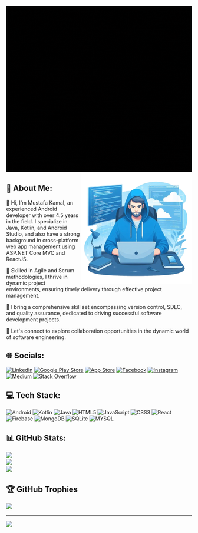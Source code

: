 
<img src="https://raw.githubusercontent.com/mustafakamal88/mustafakamal88/main/images/banner.gif" alt="MasterHead" width="1000" height="450"/>

<img align="right" alt="Coding" width="300" src="https://raw.githubusercontent.com/mustafakamal88/mustafakamal88/main/images/vector.png"/>

## 💫 About Me: 
👋 Hi, I'm Mustafa Kamal, an experienced Android developer with over 4.5 years in the field. I specialize in Java, Kotlin, and Android Studio, and also have a strong background in cross-platform web app management using ASP.NET Core MVC and ReactJS.

🚀 Skilled in Agile and Scrum methodologies, I thrive in dynamic project environments, ensuring timely delivery through effective project management.

🤝 I bring a comprehensive skill set encompassing version control, SDLC, and quality assurance, dedicated to driving successful software development projects.

🌱 Let's connect to explore collaboration opportunities in the dynamic world of software engineering.


## 🌐 Socials:
[![LinkedIn](https://img.shields.io/badge/LinkedIn-%230077B5.svg?logo=linkedin&logoColor=white)](https://linkedin.com/in/mksadaat) [![Google Play Store](https://img.shields.io/badge/PlayStore-%23FFFFFFFF.svg?logo=google-play&logoColor=black)](https://play.google.com/store/apps/developer?id=YOUR+ID) [![App Store](https://img.shields.io/badge/AppStore-%23FFFFFFFF.svg?logo=app-store&logoColor=black)](https://play.google.com/store/apps/developer?id=YOUR+ID) [![Facebook](https://img.shields.io/badge/Facebook-1877F2?logo=facebook&logoColor=white)](https://facebook.com/) [![Instagram](https://img.shields.io/badge/Instagram-%23E4405F.svg?logo=Instagram&logoColor=white)](https://instagram.com/_shibl_) [![Medium](https://img.shields.io/badge/Medium-%23FF000000.svg?logo=Medium&logoColor=white)](https://medium.com/@bilcodes) [![Stack Overflow](https://img.shields.io/badge/-Stackoverflow-FE7A16?logo=stack-overflow&logoColor=white)](https://stackoverflow.com/users/10116694)

## 💻 Tech Stack:
![Android](https://img.shields.io/badge/android-%23000.svg?style=for-the-badge&logo=android&logoColor=white) ![Kotlin](https://img.shields.io/badge/kotlin-%237F52FF.svg?style=for-the-badge&logo=kotlin&logoColor=white) ![Java](https://img.shields.io/badge/java-%23ED8B00.svg?style=for-the-badge&logo=openjdk&logoColor=white) ![HTML5](https://img.shields.io/badge/html5-%23E34F26.svg?style=for-the-badge&logo=html5&logoColor=white) ![JavaScript](https://img.shields.io/badge/javascript-%23323330.svg?style=for-the-badge&logo=javascript&logoColor=%23F7DF1E) ![CSS3](https://img.shields.io/badge/css3-%231572B6.svg?style=for-the-badge&logo=css3&logoColor=white) ![React](https://img.shields.io/badge/react-%2320232a.svg?style=for-the-badge&logo=react&logoColor=%2361DAFB) ![Firebase](https://img.shields.io/badge/Firebase-039BE5?style=for-the-badge&logo=Firebase&logoColor=white) ![MongoDB](https://img.shields.io/badge/MongoDB-%234ea94b.svg?style=for-the-badge&logo=mongodb&logoColor=white) ![SQLite](https://img.shields.io/badge/sqlite-%2307405e.svg?style=for-the-badge&logo=sqlite&logoColor=white) ![MYSQL](https://img.shields.io/badge/mysql-%23ED8B00.svg?style=for-the-badge&logo=mysql&logoColor=white) 
## 📊 GitHub Stats:
![](https://github-readme-stats.vercel.app/api?username=mustafakamal88&theme=dark&hide_border=false&include_all_commits=false&count_private=false)<br/>
![](https://github-readme-streak-stats.herokuapp.com/?user=mustafakamal88&theme=dark&hide_border=false)<br/>
![](https://github-readme-stats.vercel.app/api/top-langs/?username=mustafakamal88&theme=dark&hide_border=false&include_all_commits=false&count_private=false&layout=compact)

## 🏆 GitHub Trophies
![](https://github-profile-trophy.vercel.app/?username=mustafakamal88&theme=radical&no-frame=false&no-bg=true&margin-w=4)

---
[![](https://visitcount.itsvg.in/api?id=mustafakamal88&icon=0&color=0)](https://visitcount.itsvg.in)

